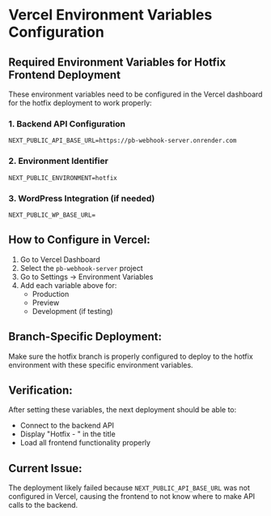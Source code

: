 # Vercel Environment Variables Configuration

## Required Environment Variables for Hotfix Frontend Deployment

These environment variables need to be configured in the Vercel dashboard for the hotfix deployment to work properly:

### 1. Backend API Configuration
```
NEXT_PUBLIC_API_BASE_URL=https://pb-webhook-server.onrender.com
```

### 2. Environment Identifier
```
NEXT_PUBLIC_ENVIRONMENT=hotfix
```

### 3. WordPress Integration (if needed)
```
NEXT_PUBLIC_WP_BASE_URL=
```

## How to Configure in Vercel:

1. Go to Vercel Dashboard
2. Select the `pb-webhook-server` project
3. Go to Settings → Environment Variables
4. Add each variable above for:
   - Production
   - Preview 
   - Development (if testing)

## Branch-Specific Deployment:

Make sure the hotfix branch is properly configured to deploy to the hotfix environment with these specific environment variables.

## Verification:

After setting these variables, the next deployment should be able to:
- Connect to the backend API
- Display "Hotfix - " in the title
- Load all frontend functionality properly

## Current Issue:

The deployment likely failed because `NEXT_PUBLIC_API_BASE_URL` was not configured in Vercel, causing the frontend to not know where to make API calls to the backend.
